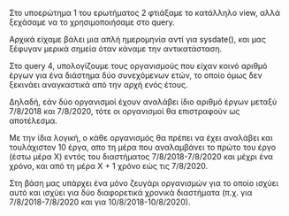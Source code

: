 Στο υποερώτημα 1 του ερωτήματος 2 φτιάξαμε το κατάλληλο view, αλλά ξεχάσαμε να το χρησιμοποιήσαμε στο query.  

Αρχικά είχαμε βάλει μια απλή ημερομηνία αντί για sysdate(), και μας ξέφυγαν μερικά σημεία όταν κάναμε την αντικατάσταση.      

  
    

Στο query 4, υπολογίζουμε τους οργανισμούς που είχαν κοινό αριθμό έργων για ένα διάστημα δύο συνεχόμενων ετών, το οποίο όμως δεν ξεκινάει
αναγκαστικά από την αρχή ενός έτους.     

Δηλαδή, εάν δύο οργανισμοί έχουν αναλάβει ίδιο αριθμό έργων μεταξύ 7/8/2018 και 7/8/2020, τότε οι οργανισμοί θα επιστραφούν ως αποτέλεσμα.  

Με την ίδια λογική, ο κάθε οργανισμός θα πρέπει να έχει αναλάβει και τουλάχιστον 10 έργα, απο τη μέρα που αναλαμβάνει
το πρώτο του έργο (έστω μέρα Χ) εντός του διαστήματος 7/8/2018-7/8/2020 και μέχρι ένα χρόνο, και από τη μέρα Χ + 1 χρόνο εώς τις 7/8/2020.    

Στη βάση μας υπάρχει ένα μόνο ζευγάρι οργανισμών για το οποίο ισχύει αυτό και ισχύει για δύο διαφορετικά χρονικά διαστήματα 
(π.χ. για 7/8/2018-7/8/2020 και για 10/8/2018-10/8/2020).    

